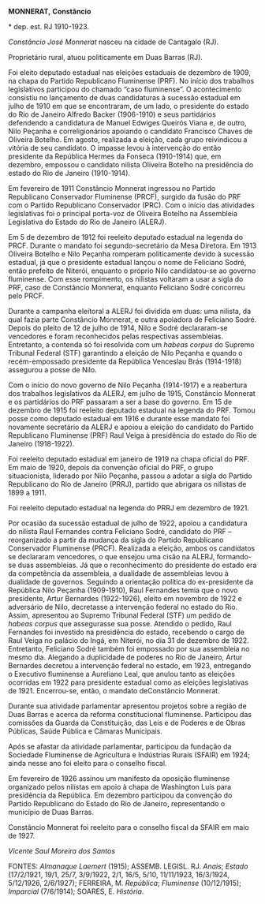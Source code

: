**MONNERAT,** **Constâncio**

\* dep. est. RJ 1910-1923.

*Constâncio José Monnerat* nasceu na cidade de Cantagalo (RJ).

Proprietário rural, atuou politicamente em Duas Barras (RJ).

Foi eleito deputado estadual nas eleições estaduais de dezembro de 1909,
na chapa do Partido Republicano Fluminense (PRF). No início dos
trabalhos legislativos participou do chamado “caso fluminense”. O
acontecimento consistiu no lançamento de duas candidaturas à sucessão
estadual em julho de 1910 em que se encontraram, de um lado, o
presidente do estado do Rio de Janeiro Alfredo Backer (1906-1910) e seus
partidários defendendo a candidatura de Manuel Edwiges Queirós Viana e,
de outro, Nilo Peçanha e correligionários apoiando o candidato Francisco
Chaves de Oliveira Botelho. Em agosto, realizada a eleição, cada grupo
reivindicou a vitória de seu candidato. O impasse levou à intervenção do
então presidente da República Hermes da Fonseca (1910-1914) que, em
dezembro, empossou o candidato nilista Oliveira Botelho na presidência
do estado do Rio de Janeiro (1910-1914).

Em fevereiro de 1911 Constâncio Monnerat ingressou no Partido
Republicano Conservador Fluminense (PRCF), surgido da fusão do PRF com o
Partido Republicano Conservador (PRC). Com o início das atividades
legislativas foi o principal porta-voz de Oliveira Botelho na Assembleia
Legislativa do Estado do Rio de Janeiro (ALERJ).

Em 5 de dezembro de 1912 foi reeleito deputado estadual na legenda do
PRCF. Durante o mandato foi segundo-secretário da Mesa Diretora. Em 1913
Oliveira Botelho e Nilo Peçanha romperam politicamente devido à sucessão
estadual, já que o presidente estadual lançou o nome de Feliciano Sodré,
então prefeito de Niterói, enquanto o próprio Nilo candidatou-se ao
governo fluminense. Com esse rompimento, os nilistas voltaram a usar a
sigla do PRF, caso de Constâncio Monnerat, enquanto Feliciano Sodré
concorreu pelo PRCF.

Durante a campanha eleitoral a ALERJ foi dividida em duas: uma nilista,
da qual fazia parte Constâncio Monnerat, e outra apoiadora de Feliciano
Sodré. Depois do pleito de 12 de julho de 1914, Nilo e Sodré
declararam-se vencedores e foram reconhecidos pelas respectivas
assembleias. Entretanto, a contenda só foi resolvida com um *habeas
corpus* do Supremo Tribunal Federal (STF) garantindo a eleição de Nilo
Peçanha e quando o recém-empossado presidente da República Venceslau
Brás (1914-1918) assegurou a posse de Nilo.

Com o início do novo governo de Nilo Peçanha (1914-1917) e a reabertura
dos trabalhos legislativos da ALERJ, em julho de 1915, Constâncio
Monnerat e os partidários do PRF passaram a ser a base do governo. Em 15
de dezembro de 1915 foi reeleito deputado estadual na legenda do PRF.
Tomou posse como deputado estadual em 1916 e durante esse mandato foi
novamente secretário da ALERJ e apoiou a eleição do candidato do Partido
Republicano Fluminense (PRF) Raul Veiga à presidência do estado do Rio
de Janeiro (1918-1922).

Foi reeleito deputado estadual em janeiro de 1919 na chapa oficial do
PRF. Em maio de 1920, depois da convenção oficial do PRF, o grupo
situacionista, liderado por Nilo Peçanha, passou a adotar a sigla do
Partido Republicano do Rio de Janeiro (PRRJ), partido que abrigara os
nilistas de 1899 a 1911.

Foi reeleito deputado estadual na legenda do PRRJ em dezembro de 1921.

Por ocasião da sucessão estadual de julho de 1922, apoiou a candidatura
do nilista Raul Fernandes contra Feliciano Sodré, candidato do PRF –
reorganizado a partir da mudança da sigla do Partido Republicano
Conservador Fluminense (PRCF). Realizada a eleição, ambos os candidatos
se declararam vencedores, o que ensejou uma cisão na ALERJ, formando-se
duas assembleias. Já que o reconhecimento do presidente do estado era da
competência da assembleia, a dualidade de assembleias levou à dualidade
de governos. Seguindo a orientação política do ex-presidente da
República Nilo Peçanha (1909-1910), Raul Fernandes temia que o novo
presidente, Artur Bernardes (1922-1926), eleito em novembro de 1922 e
adversário de Nilo, decretasse a intervenção federal no estado do Rio.
Assim, apresentou ao Supremo Tribunal Federal (STF) um pedido de *habeas
corpus* que assegurasse sua posse. Atendido o pedido, Raul Fernandes foi
investido na presidência do estado, recebendo o cargo de Raul Veiga no
palácio do Ingá, em Niterói, no dia 31 de dezembro de 1922. Entretanto,
Feliciano Sodré também foi empossado por sua assembleia no mesmo dia.
Alegando a duplicidade de poderes no Rio de Janeiro, Artur Bernardes
decretou a intervenção federal no estado, em 1923, entregando o
Executivo fluminense a Aureliano Leal, que anulou tanto as eleições
ocorridas em 1922 para presidente estadual como as eleições legislativas
de 1921. Encerrou-se, então, o mandato deConstâncio Monnerat.

Durante sua atividade parlamentar apresentou projetos sobre a região de
Duas Barras e acerca da reforma constitucional fluminense. Participou
das comissões da Guarda da Constituição, das Leis e de Poderes e de
Obras Públicas, Saúde Pública e Câmaras Municipais.

Após se afastar da atividade parlamentar, participou da fundação da
Sociedade Fluminense de Agricultura e Indústrias Rurais (SFAIR) em 1924;
ainda nesse ano foi eleito para o conselho fiscal.

Em fevereiro de 1926 assinou um manifesto da oposição fluminense
organizado pelos nilistas em apoio à chapa de Washington Luís para
presidência da República. Em dezembro participou da convenção do Partido
Republicano do Estado do Rio de Janeiro, representando o município de
Duas Barras.

Constâncio Monnerat foi reeleito para o conselho fiscal da SFAIR em maio
de 1927.

*Vicente Saul Moreira dos Santos*

FONTES: *Almanaque Laemert* (1915); ASSEMB. LEGISL. RJ. *Anais*;
*Estado* (17/2/1921, 19/1, 25/7, 3/9/1922, 2/1, 16/5, 5/10, 11/11/1923,
16/3/1924, 5/12/1926, 2/6/1927); FERREIRA, M. *República*; *Fluminense*
(10/12/1915); *Imparcial* (7/6/1914); SOARES, E. *História*.
